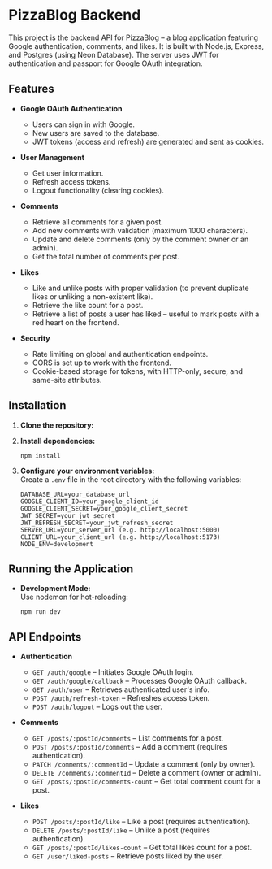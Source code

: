 # PizzaBlog Backend

This project is the backend API for PizzaBlog – a blog application featuring Google authentication, comments, and likes. It is built with Node.js, Express, and Postgres (using Neon Database). The server uses JWT for authentication and passport for Google OAuth integration.

## Features

- **Google OAuth Authentication**
  - Users can sign in with Google.
  - New users are saved to the database.
  - JWT tokens (access and refresh) are generated and sent as cookies.
- **User Management**

  - Get user information.
  - Refresh access tokens.
  - Logout functionality (clearing cookies).

- **Comments**

  - Retrieve all comments for a given post.
  - Add new comments with validation (maximum 1000 characters).
  - Update and delete comments (only by the comment owner or an admin).
  - Get the total number of comments per post.

- **Likes**

  - Like and unlike posts with proper validation (to prevent duplicate likes or unliking a non-existent like).
  - Retrieve the like count for a post.
  - Retrieve a list of posts a user has liked – useful to mark posts with a red heart on the frontend.

- **Security**
  - Rate limiting on global and authentication endpoints.
  - CORS is set up to work with the frontend.
  - Cookie-based storage for tokens, with HTTP-only, secure, and same-site attributes.

## Installation

1. **Clone the repository:**

2. **Install dependencies:**

   ```
   npm install
   ```

3. **Configure your environment variables:**  
   Create a `.env` file in the root directory with the following variables:
   ```
   DATABASE_URL=your_database_url
   GOOGLE_CLIENT_ID=your_google_client_id
   GOOGLE_CLIENT_SECRET=your_google_client_secret
   JWT_SECRET=your_jwt_secret
   JWT_REFRESH_SECRET=your_jwt_refresh_secret
   SERVER_URL=your_server_url (e.g. http://localhost:5000)
   CLIENT_URL=your_client_url (e.g. http://localhost:5173)
   NODE_ENV=development
   ```

## Running the Application

- **Development Mode:**  
  Use nodemon for hot-reloading:
  ```
  npm run dev
  ```

## API Endpoints

- **Authentication**

  - `GET /auth/google` – Initiates Google OAuth login.
  - `GET /auth/google/callback` – Processes Google OAuth callback.
  - `GET /auth/user` – Retrieves authenticated user's info.
  - `POST /auth/refresh-token` – Refreshes access token.
  - `POST /auth/logout` – Logs out the user.

- **Comments**

  - `GET /posts/:postId/comments` – List comments for a post.
  - `POST /posts/:postId/comments` – Add a comment (requires authentication).
  - `PATCH /comments/:commentId` – Update a comment (only by owner).
  - `DELETE /comments/:commentId` – Delete a comment (owner or admin).
  - `GET /posts/:postId/comments-count` – Get total comment count for a post.

- **Likes**
  - `POST /posts/:postId/like` – Like a post (requires authentication).
  - `DELETE /posts/:postId/like` – Unlike a post (requires authentication).
  - `GET /posts/:postId/likes-count` – Get total likes count for a post.
  - `GET /user/liked-posts` – Retrieve posts liked by the user.
